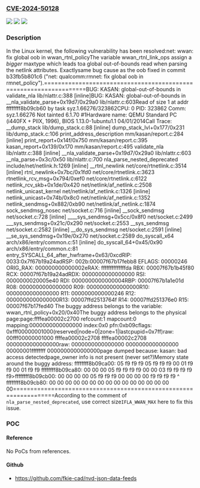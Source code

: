 ### [CVE-2024-50128](https://cve.mitre.org/cgi-bin/cvename.cgi?name=CVE-2024-50128)
![](https://img.shields.io/static/v1?label=Product&message=Linux&color=blue)
![](https://img.shields.io/static/v1?label=Version&message=88b710532e53%3C%20c9a0aed51977%20&color=brighgreen)
![](https://img.shields.io/static/v1?label=Vulnerability&message=n%2Fa&color=brighgreen)

### Description

In the Linux kernel, the following vulnerability has been resolved:net: wwan: fix global oob in wwan_rtnl_policyThe variable wwan_rtnl_link_ops assign a *bigger* maxtype which leads toa global out-of-bounds read when parsing the netlink attributes. Exactlysame bug cause as the oob fixed in commit b33fb5b801c6 ("net: qualcomm:rmnet: fix global oob in rmnet_policy").==================================================================BUG: KASAN: global-out-of-bounds in validate_nla lib/nlattr.c:388 [inline]BUG: KASAN: global-out-of-bounds in __nla_validate_parse+0x19d7/0x29a0 lib/nlattr.c:603Read of size 1 at addr ffffffff8b09cb60 by task syz.1.66276/323862CPU: 0 PID: 323862 Comm: syz.1.66276 Not tainted 6.1.70 #1Hardware name: QEMU Standard PC (i440FX + PIIX, 1996), BIOS 1.13.0-1ubuntu1.1 04/01/2014Call Trace: <TASK> __dump_stack lib/dump_stack.c:88 [inline] dump_stack_lvl+0x177/0x231 lib/dump_stack.c:106 print_address_description mm/kasan/report.c:284 [inline] print_report+0x14f/0x750 mm/kasan/report.c:395 kasan_report+0x139/0x170 mm/kasan/report.c:495 validate_nla lib/nlattr.c:388 [inline] __nla_validate_parse+0x19d7/0x29a0 lib/nlattr.c:603 __nla_parse+0x3c/0x50 lib/nlattr.c:700 nla_parse_nested_deprecated include/net/netlink.h:1269 [inline] __rtnl_newlink net/core/rtnetlink.c:3514 [inline] rtnl_newlink+0x7bc/0x1fd0 net/core/rtnetlink.c:3623 rtnetlink_rcv_msg+0x794/0xef0 net/core/rtnetlink.c:6122 netlink_rcv_skb+0x1de/0x420 net/netlink/af_netlink.c:2508 netlink_unicast_kernel net/netlink/af_netlink.c:1326 [inline] netlink_unicast+0x74b/0x8c0 net/netlink/af_netlink.c:1352 netlink_sendmsg+0x882/0xb90 net/netlink/af_netlink.c:1874 sock_sendmsg_nosec net/socket.c:716 [inline] __sock_sendmsg net/socket.c:728 [inline] ____sys_sendmsg+0x5cc/0x8f0 net/socket.c:2499 ___sys_sendmsg+0x21c/0x290 net/socket.c:2553 __sys_sendmsg net/socket.c:2582 [inline] __do_sys_sendmsg net/socket.c:2591 [inline] __se_sys_sendmsg+0x19e/0x270 net/socket.c:2589 do_syscall_x64 arch/x86/entry/common.c:51 [inline] do_syscall_64+0x45/0x90 arch/x86/entry/common.c:81 entry_SYSCALL_64_after_hwframe+0x63/0xcdRIP: 0033:0x7f67b19a24adRSP: 002b:00007f67b17febb8 EFLAGS: 00000246 ORIG_RAX: 000000000000002eRAX: ffffffffffffffda RBX: 00007f67b1b45f80 RCX: 00007f67b19a24adRDX: 0000000000000000 RSI: 0000000020005e40 RDI: 0000000000000004RBP: 00007f67b1a1e01d R08: 0000000000000000 R09: 0000000000000000R10: 0000000000000000 R11: 0000000000000246 R12: 0000000000000000R13: 00007ffd2513764f R14: 00007ffd251376e0 R15: 00007f67b17fed40 </TASK>The buggy address belongs to the variable: wwan_rtnl_policy+0x20/0x40The buggy address belongs to the physical page:page:ffffea00002c2700 refcount:1 mapcount:0 mapping:0000000000000000 index:0x0 pfn:0xb09cflags: 0xfff00000001000(reserved|node=0|zone=1|lastcpupid=0x7ff)raw: 00fff00000001000 ffffea00002c2708 ffffea00002c2708 0000000000000000raw: 0000000000000000 0000000000000000 00000001ffffffff 0000000000000000page dumped because: kasan: bad access detectedpage_owner info is not present (never set?)Memory state around the buggy address: ffffffff8b09ca00: 05 f9 f9 f9 05 f9 f9 f9 00 01 f9 f9 00 01 f9 f9 ffffffff8b09ca80: 00 00 00 05 f9 f9 f9 f9 00 00 03 f9 f9 f9 f9 f9>ffffffff8b09cb00: 00 00 00 00 05 f9 f9 f9 00 00 00 00 f9 f9 f9 f9                                                       ^ ffffffff8b09cb80: 00 00 00 00 00 00 00 00 00 00 00 00 00 00 00 00==================================================================According to the comment of `nla_parse_nested_deprecated`, use correct size`IFLA_WWAN_MAX` here to fix this issue.

### POC

#### Reference
No PoCs from references.

#### Github
- https://github.com/fkie-cad/nvd-json-data-feeds

